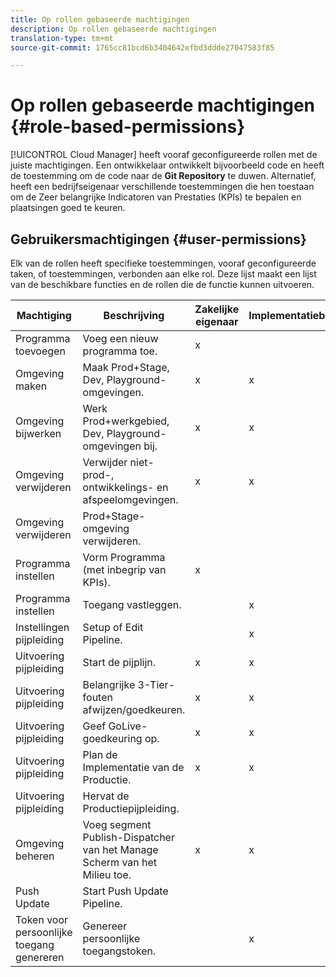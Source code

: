 ```yaml
---
title: Op rollen gebaseerde machtigingen
description: Op rollen gebaseerde machtigingen
translation-type: tm+mt
source-git-commit: 1765cc81bcd6b3404642efbd3ddde27047583f85

---
```



# Op rollen gebaseerde machtigingen {#role-based-permissions}

[!UICONTROL Cloud Manager] heeft vooraf geconfigureerde rollen met de juiste machtigingen. Een ontwikkelaar ontwikkelt bijvoorbeeld code en heeft de toestemming om de code naar de **Git Repository** te duwen. Alternatief, heeft een bedrijfseigenaar verschillende toestemmingen die hen toestaan om de Zeer belangrijke Indicatoren van Prestaties (KPIs) te bepalen en plaatsingen goed te keuren.

## Gebruikersmachtigingen {#user-permissions}

Elk van de rollen heeft specifieke toestemmingen, vooraf geconfigureerde taken, of toestemmingen, verbonden aan elke rol. Deze lijst maakt een lijst van de beschikbare functies en de rollen die de functie kunnen uitvoeren.

| Machtiging | Beschrijving | Zakelijke eigenaar | Implementatiebeheer | Programmabeheerder | Ontwikkelaar |
|--- |--- |--- |--- |--- |--- |
| Programma toevoegen | Voeg een nieuw programma toe. | x |  |  |  |
| Omgeving maken | Maak Prod+Stage, Dev, Playground-omgevingen. | x | x |  |  |
| Omgeving bijwerken | Werk Prod+werkgebied, Dev, Playground-omgevingen bij. | x | x |  |  |
| Omgeving verwijderen | Verwijder niet-prod-, ontwikkelings- en afspeelomgevingen. | x | x |  |  |
| Omgeving verwijderen | Prod+Stage-omgeving verwijderen. |  |  |  |  |
| Programma instellen | Vorm Programma (met inbegrip van KPIs). | x |  |  |  |
| Programma instellen | Toegang vastleggen. |  | x |  | x |
| Instellingen pijpleiding | Setup of Edit Pipeline. |  | x |  |  |
| Uitvoering pijpleiding | Start de pijplijn. | x | x |  |  |
| Uitvoering pijpleiding | Belangrijke 3-Tier-fouten afwijzen/goedkeuren. | x | x | x |  |
| Uitvoering pijpleiding | Geef GoLive-goedkeuring op. | x | x | x |  |
| Uitvoering pijpleiding | Plan de Implementatie van de Productie. | x | x | x |  |
| Uitvoering pijpleiding | Hervat de Productiepijpleiding. |  |  |  |  |
| Omgeving beheren | Voeg segment Publish-Dispatcher van het Manage Scherm van het Milieu toe. | x | x |  |  |  |
| Push Update | Start Push Update Pipeline. |  |  |  |  |
| Token voor persoonlijke toegang genereren | Genereer persoonlijke toegangstoken. |  | x |  | x |

